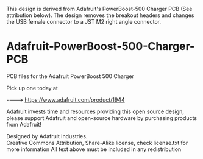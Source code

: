 This design is derived from Adafruit's PowerBoost-500 Charger PCB (See attribution below).  The design removes the breakout headers and changes the
USB female connector to a JST M2 right angle connector.

Adafruit-PowerBoost-500-Charger-PCB
=================================

PCB files for the Adafruit PowerBoost 500 Charger

Pick up one today at 

----> https://www.adafruit.com/product/1944

Adafruit invests time and resources providing this open source design, 
please support Adafruit and open-source hardware by purchasing 
products from Adafruit!

Designed by Adafruit Industries.  
Creative Commons Attribution, Share-Alike license, check license.txt for more information
All text above must be included in any redistribution